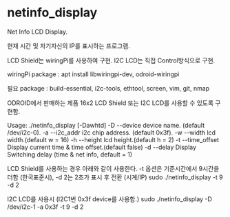 # netinfo_display
Net Info LCD Display.

현재 시간 및 자기자신의 IP를 표시하는 프로그램.

LCD Shield는 wiringPi를 사용하여 구현. I2C LCD는 직접 Control방식으로 구현.

wiringPi package : apt install libwiringpi-dev, odroid-wiringpi

필요 package : build-essential, i2c-tools, ethtool, screen, vim, git, nmap

ODROID에서 판매하는 제품 16x2 LCD Shield 또는 I2C LCD를 사용할 수 있도록 구현함.

Usage: ./netinfo_display [-Dawhtd]
  -D --device        device name. (default /dev/i2c-0).
  -a --i2c_addr      i2c chip address. (default 0x3f).
  -w --width         lcd width.(default w = 16)
  -h --height        lcd height.(default h = 2)
  -t --time_offset   Display current time & time offset.(default false)
  -d --delay         Display Switching delay (time & net info, default = 1)

LCD Shield를 사용하는 경우 아래와 같이 사용한다.
-t 옵션은 기준시간에서 9시간을 더함 (한국표준시), -d 2는 2초가 표시 후 전환 (시계/IP)
sudo ./netinfo_display -t 9 -d 2

I2C LCD를 사용시 (I2C1번 0x3f device를 사용함.)
sudo ./netinfo_display -D /dev/i2c-1 -a 0x3f -t 9 -d 2

